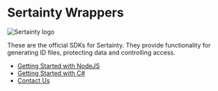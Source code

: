# Sertainty Wrappers
![Sertainty logo](https://i.ibb.co/ngjkVxN/Screen-Shot-2018-12-11-at-4-39-35-PM.png)

These are the official SDKs for Sertainty. They provide functionality for generating ID files, protecting data and controlling access.

- [Getting Started with NodeJS](https://github.com/sertainty/Sertainty-Wrappers/tree/master/NodeJS)
- [Getting Started with C#](https://github.com/sertainty/Sertainty-Wrappers/tree/master/C%23)
- [Contact Us](https://www.sertainty.com/)
